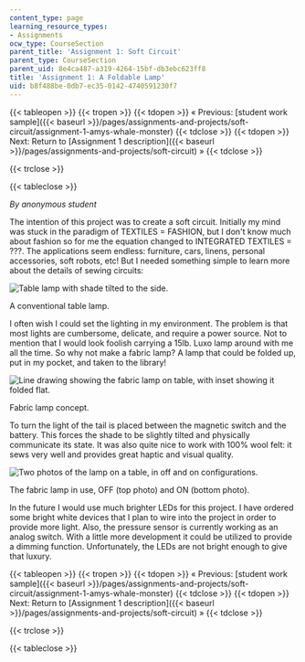 ```yaml
---
content_type: page
learning_resource_types:
- Assignments
ocw_type: CourseSection
parent_title: 'Assignment 1: Soft Circuit'
parent_type: CourseSection
parent_uid: 8e4ca487-a319-4264-15bf-db3ebc623ff8
title: 'Assignment 1: A Foldable Lamp'
uid: b8f488be-0db7-ec35-0142-4740591230f7
---
```


{{< tableopen >}}
{{< tropen >}}
{{< tdopen >}}
« Previous: [student work sample]({{< baseurl >}}/pages/assignments-and-projects/soft-circuit/assignment-1-amys-whale-monster)
{{< tdclose >}}
{{< tdopen >}}
Next: Return to [Assignment 1 description]({{< baseurl >}}/pages/assignments-and-projects/soft-circuit) »
{{< tdclose >}}

{{< trclose >}}

{{< tableclose >}}

_By anonymous student_

The intention of this project was to create a soft circuit. Initially my mind was stuck in the paradigm of TEXTILES = FASHION, but I don't know much about fashion so for me the equation changed to INTEGRATED TEXTILES = ???. The applications seem endless: furniture, cars, linens, personal accessories, soft robots, etc! But I needed something simple to learn more about the details of sewing circuits:

![Table lamp with shade tilted to the side.](/courses/media-arts-and-sciences/mas-962-special-topics-new-textiles-spring-2010/assignments-and-projects/soft-circuit/assignment-1-a-foldable-lamp/lamp_1.gif)

A conventional table lamp.

I often wish I could set the lighting in my environment. The problem is that most lights are cumbersome, delicate, and require a power source. Not to mention that I would look foolish carrying a 15lb. Luxo lamp around with me all the time. So why not make a fabric lamp? A lamp that could be folded up, put in my pocket, and taken to the library!

![Line drawing showing the fabric lamp on table, with inset showing it folded flat.](/courses/media-arts-and-sciences/mas-962-special-topics-new-textiles-spring-2010/assignments-and-projects/soft-circuit/assignment-1-a-foldable-lamp/proj1_diagram.gif)

Fabric lamp concept.

To turn the light of the tail is placed between the magnetic switch and the battery. This forces the shade to be slightly tilted and physically communicate its state. It was also quite nice to work with 100% wool felt: it sews very well and provides great haptic and visual quality.

![Two photos of the lamp on a table, in off and on configurations.](/courses/media-arts-and-sciences/mas-962-special-topics-new-textiles-spring-2010/assignments-and-projects/soft-circuit/assignment-1-a-foldable-lamp/light_library.jpg)

The fabric lamp in use, OFF (top photo) and ON (bottom photo).

In the future I would use much brighter LEDs for this project. I have ordered some bright white devices that I plan to wire into the project in order to provide more light. Also, the pressure sensor is currently working as an analog switch. With a little more development it could be utilized to provide a dimming function. Unfortunately, the LEDs are not bright enough to give that luxury.

{{< tableopen >}}
{{< tropen >}}
{{< tdopen >}}
« Previous: [student work sample]({{< baseurl >}}/pages/assignments-and-projects/soft-circuit/assignment-1-amys-whale-monster)
{{< tdclose >}}
{{< tdopen >}}
Next: Return to [Assignment 1 description]({{< baseurl >}}/pages/assignments-and-projects/soft-circuit) »
{{< tdclose >}}

{{< trclose >}}

{{< tableclose >}}